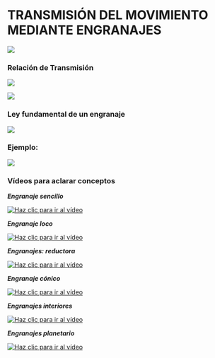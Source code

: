 # **TRANSMISIÓN DEL MOVIMIENTO MEDIANTE ENGRANAJES**

![](http://www.tecnojulio.com/1eso/wp-content/uploads/2012/02/engranajes.jpg)

### Relación de Transmisión
![](http://www.tecnojulio.com/1eso/wp-content/uploads/2012/02/relacio_transmision2.jpg)

![](http://www.tecnojulio.com/1eso/wp-content/uploads/2012/02/relacion_trans.jpg)

### Ley fundamental de un engranaje

![](http://www.tecnojulio.com/1eso/wp-content/uploads/2012/02/f%C3%B3rmula-engranajes.jpg)

### Ejemplo:
![](http://www.tecnojulio.com/1eso/wp-content/uploads/2012/02/ejemplorelacion-de-transmision.jpg)

### Vídeos para aclarar conceptos

**_Engranaje sencillo_**

[![Haz clic para ir al vídeo](http://img.youtube.com/vi/EsOSbYU3ibo/0.jpg)](http://www.youtube.com/watch?v=EsOSbYU3ibo "Haz clic para ver el vídeo")


**_Engranaje loco_**

[![Haz clic para ir al vídeo](http://img.youtube.com/vi/t-qVqtUyCrc/0.jpg)](http://www.youtube.com/watch?v=t-qVqtUyCrc "Haz clic para ver el vídeo")

**_Engranajes: reductora_**

[![Haz clic para ir al vídeo](http://img.youtube.com/vi/qTmAlgmjJBA/0.jpg)](http://www.youtube.com/watch?v=qTmAlgmjJBA "Haz clic para ver el vídeo")

**_Engranaje cónico_**

[![Haz clic para ir al vídeo](http://img.youtube.com/vi/dG8BhH4mYsI/0.jpg)](http://www.youtube.com/watch?v=dG8BhH4mYsI "Haz clic para ver el vídeo")

**_Engranajes interiores_**

[![Haz clic para ir al vídeo](http://img.youtube.com/vi/bGwqaTXG5qY/0.jpg)](http://www.youtube.com/watch?v=bGwqaTXG5qY "Haz clic para ver el vídeo")

**_Engranajes planetario_**

[![Haz clic para ir al vídeo](http://img.youtube.com/vi/-ysdQxs8DUY/0.jpg)](http://www.youtube.com/watch?v=-ysdQxs8DUY "Haz clic para ver el vídeo")

